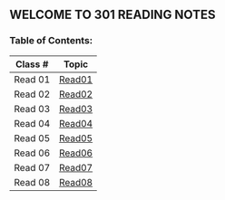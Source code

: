 ## WELCOME TO 301 READING NOTES
### Table of Contents:
 Class # | Topic 
 ------- | ----- 
Read 01 | [Read01](301read1.md) 
Read 02 | [Read02](301read2.md) 
Read 03 | [Read03](301read3.md) 
Read 04 | [Read04](301read4.md) 
Read 05 | [Read05](301read5.md) 
Read 06 | [Read06](301read6.md) 
Read 07 | [Read07](301read7.md) 
Read 08 | [Read08](301read8.md) 



